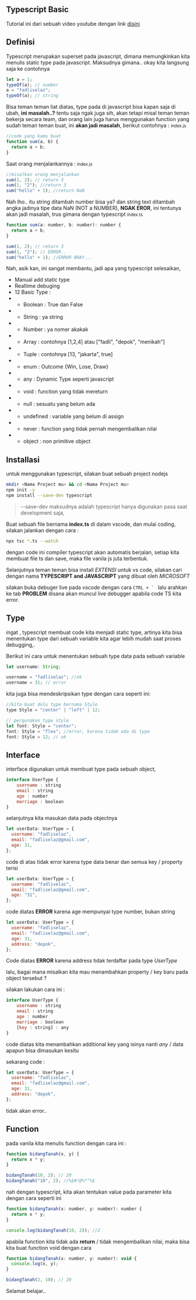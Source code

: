 ## Typescript Basic

Tutorial ini dari sebuah video youtube dengan link [disini](https://www.youtube.com/watch?v=BnIhk4igd8I)

## Definisi

Typescript merupakan superset pada javascript, dimana memungkinkan kita menulis static type pada javascript.
Maksudnya gimana.. okay kita langsung saja ke contohnya

```javascript
let a = 1;
typeOf(a); // number
a = "fadliselaz";
typeOf(a); // string
```

Bisa teman teman liat diatas, type pada di javascript bisa kapan saja di ubah, **ini masalah..?** tentu saja ngak juga sih, akan tetapi misal teman teman bekerja secara team, dan orang lain juga harus menggunakan function yang sudah teman teman buat, ini **akan jadi masalah**, berikut contohnya :
<small>index.js</small>

```javascript
//code yang kamu buat
function sum(a, b) {
  return a + b;
}
```

Saat orang menjalankannya :
<small>index.js</small>

```javascript
//misalkan orang menjalankan
sum(1, 2); // return 3
sum(1, "2"); //return 3
sum("hello" + 1); //return NaN
```

Nah lho.. itu string ditambah number bisa ya? dan string text ditambah angka jadinya tipe data NaN (NOT a NUMBER), **NGAK EROR**, ini tentunya akan jadi masalah, trus gimana dengan typescript
<small>index.ts</small>

```javascript
function sum(a: number, b: number): number {
  return a + b;
}

sum(1, 2); // return 3
sum(1, "2"); // ERROR..
sum("hello" + 1); //ERROR BRAY...
```

Nah, asik kan, ini sangat membantu, jadi apa yang typescript selesaikan,

- Manual add static type
- Realtime debuging
- 12 Basic Type :
- - Boolean : True dan False
- - String : ya string
- - Number : ya nomer akakak
- - Array : contohnya [1,2,4] atau ["fadli", "depok", "menikah"]
- - Tuple : contohnya [13, "jakarta", true]
- - enum : Outcome {Win, Lose, Draw}
- - any : Dynamic Type seperti javascript
- - void : function yang tidak mereturn
- - null : sesuatu yang belum ada
- - undefined : variable yang belum di assign
- - never : function yang tidak pernah mengembalikan nilai
- - object : non primitive object

## Installasi

untuk menggunakan typescript, silakan buat sebuah project nodejs

```bash
mkdir <Nama Project mu> && cd <Nama Project mu>
npm init -y
npm install --save-dev typescript
```

> --save-dev maksudnya adalah typescript hanya digunakan pasa saat development saja,

Buat sebuah file bernama **index.ts** di dalam vscode, dan mulai coding,
silakan jalankan dengan cara :

```bash
npx tsc *.ts --watch
```

dengan code ini compiler typescript akan automatis berjalan, setiap kita membuat file ts dan save, maka file vanila js juta terbentuk.

Selanjutnya teman teman bisa install _EXTENSI_ untuk vs code, silakan cari dengan nama **TYPESCRIPT and JAVASCRIPT** yang dibuat oleh _MICROSOFT_

silakan buka debuger live pada _vscode_ dengan cara `` CTRL + `  `` lalu arahkan ke tab **PROBLEM** disana akan muncul live debugger apabila code TS kita error.

## Type

ingat , typescript membuat code kita menjadi static type, artinya kita bisa menentukan type dari sebuah variable kita agar lebih mudah saat proses debugging,.

Berikut ini cara untuk menentukan sebuah type data pada sebuah variable

```javascript
let username: String;

username = "fadliselaz"; //ok
username = 31; // error
```

kita juga bisa mendeskripsikan type dengan cara seperti ini:

```javascript
//kita buat dulu type bernama Style
type Style = "center" | "left" | 12;

// pergunakan type style
let font: Style = "center";
font: Style = "flex"; //error, karena tidak ada di type
font: Style = 12; // ok
```

## Interface

interface digunakan untuk membuat type pada sebuah object,

```javascript
interface UserType {
	username : string
	email : string
	age : number
	marriage : boolean
}
```

selanjutnya kita masukan data pada objectnya

```javascript
let userData: UserType = {
  username: "fadliselaz",
  email: "fadliselaz@gmail.com",
  age: 31,
};
```

code di atas tidak error karena type data benar dan semua key / property terisi

```javascript
let userData: UserType = {
  username: "fadliselaz",
  email: "fadliselaz@gmail.com",
  age: "31",
};
```

code diatas **ERROR** karena age mempunyai type number, bukan string

```javascript
let userData: UserType = {
  username: "fadliselaz",
  email: "fadliselaz@gmail.com",
  age: 31,
  address: "depok",
};
```

Code diatas **ERROR** karena address tidak terdaftar pada type _UserType_

lalu, bagai mana misalkan kita mau menambahkan property / key baru pada object tersebut ?

silakan lakukan cara ini :

```javascript
interface UserType {
	username : string
	email : string
	age : number
	marriage : boolean
	[key : string] : any
}
```

code diatas kita menambahkan additional key yang isinya nanti _any_ / data apapun bisa dimasukan kesitu

sekarang code :

```javascript
let userData: UserType = {
  username: "fadliselaz",
  email: "fadliselaz@gmail.com",
  age: 31,
  address: "depok",
};
```

tidak akan error..

## Function

pada vanila kita menulis function dengan cara ini :

```javascript
function bidangTanah(x, y) {
  return x * y;
}

bidangTanah(10, 2); // 20
bidangTanah("10", 2); //%$#!@%*^%$
```

nah dengan typescript, kita akan tentukan value pada parameter kita dengan cara seperti ini

```javascript
function bidangTanah(x: number, y: number): number {
  return x * y;
}

console.log(bidangTanah(10, 2)); //2
```

apabila function kita tidak ada **return** / tidak mengembalikan nilai, maka bisa kita buat function void dengan cara

```javascript
function bidangTanah(x: number, y: number): void {
  console.log(x, y);
}

bidangTanah(2, 10); // 20
```

Selamat belajar..
